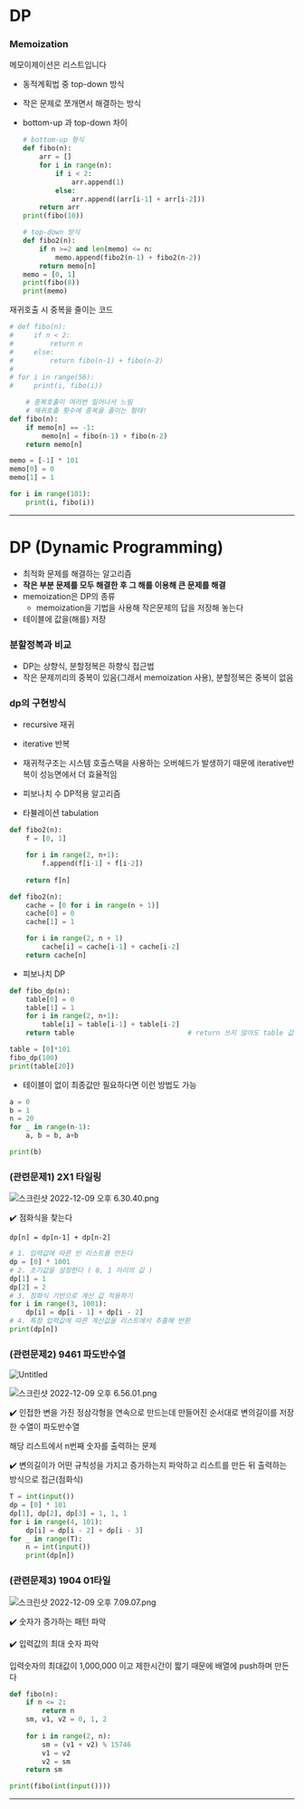 # DP

### Memoization

메모이제이션은 리스트입니다

- 동적계획법 중 top-down 방식
- 작은 문제로 쪼개면서 해결하는 방식
- bottom-up 과 top-down 차이
    
    ```python
    # bottom-up 형식 
    def fibo(n):
        arr = []
        for i in range(n):
            if i < 2:
                arr.append(1)
            else:
                arr.append((arr[i-1] + arr[i-2]))
        return arr
    print(fibo(10))
    
    # top-down 방식
    def fibo2(n):
        if n >=2 and len(memo) <= n:
            memo.append(fibo2(n-1) + fibo2(n-2))
        return memo[n]
    memo = [0, 1]
    print(fibo(8))
    print(memo)
    ```
    

재귀호출 시 중복을 줄이는 코드

```python
# def fibo(n):
#     if n < 2:
#         return n
#     else:
#         return fibo(n-1) + fibo(n-2)
#
# for i in range(56):
#     print(i, fibo(i))

    # 중복호출이 여러번 일어나서 느림
    # 재귀호출 횟수에 중복을 줄이는 형태!
def fibo(n):
    if memo[n] == -1:
        memo[n] = fibo(n-1) + fibo(n-2)
    return memo[n]

memo = [-1] * 101
memo[0] = 0
memo[1] = 1

for i in range(101):
    print(i, fibo(i))
```

---

# DP (Dynamic Programming)

- 최적화 문제를 해결하는 알고리즘
- **작은 부분 문제를 모두 해결한 후 그 해를 이용해 큰 문제를 해결**
- memoization은 DP의 종류
    - memoization을 기법을 사용해 작은문제의 답을 저장해 놓는다
- 테이블에 값을(해를) 저장

### 분할정복과 비교

- DP는 상향식, 분할정복은 하향식 접근법
- 작은 문제끼리의 중복이 있음(그래서 memoization 사용), 분할정복은 중복이 없음

### dp의 구현방식

- recursive 재귀
- iterative 반복
- 재귀적구조는 시스템 호출스택을 사용하는 오버헤드가 발생하기 때문에 iterative반복이 성능면에서 더 효율적임

- 피보나치 수 DP적용 알고리즘
- 타뷸레이션 tabulation

```python
def fibo2(n):
	f = [0, 1]

	for i in range(2, n+1):
		f.append(f[i-1] + f[i-2])
	
	return f[n]
```

```python
def fibo2(n):
	cache = [0 for i in range(n + 1)]
	cache[0] = 0
	cache[1] = 1

	for i in range(2, n + 1)
		cache[i] = cache[i-1] + cache[i-2]
	return cache[n]
```

- 피보나치 DP

```python
def fibo_dp(n):
    table[0] = 0
    table[1] = 1
    for i in range(2, n+1):
        table[i] = table[i-1] + table[i-2]
    return table                            # return 쓰지 않아도 table 값 바뀌어있지만 명시

table = [0]*101
fibo_dp(100)
print(table[20])

```

- 테이블이 없이 최종값만 필요하다면 이런 방법도 가능

```python
a = 0
b = 1
n = 20
for _ in range(n-1):
    a, b = b, a+b

print(b)
```

### (관련문제1) 2X1 타일링

![스크린샷 2022-12-09 오후 6.30.40.png](stack,%20%E1%84%8C%E1%85%A2%E1%84%80%E1%85%B1,%20dfs%20bc7e094a2eb74b58813bd5e5b1af3e3e/%25E1%2584%2589%25E1%2585%25B3%25E1%2584%258F%25E1%2585%25B3%25E1%2584%2585%25E1%2585%25B5%25E1%2586%25AB%25E1%2584%2589%25E1%2585%25A3%25E1%2586%25BA_2022-12-09_%25E1%2584%258B%25E1%2585%25A9%25E1%2584%2592%25E1%2585%25AE_6.30.40.png)

✔️ 점화식을 찾는다

`dp[n] = dp[n-1] + dp[n-2]`

```python
# 1. 입력값에 따른 빈 리스트를 만든다
dp = [0] * 1001
# 2. 초기값을 설정한다 ( 0, 1 자리의 값 )
dp[1] = 1
dp[2] = 2
# 3. 점화식 기반으로 계산 값 적용하기
for i in range(3, 1001):
	dp[i] = dp[i - 1] + dp[i - 2]
# 4. 특정 입력값에 따른 계산값을 리스트에서 추출해 반환
print(dp[n])
```

### (관련문제2) 9461 파도반수열

![Untitled](stack,%20%E1%84%8C%E1%85%A2%E1%84%80%E1%85%B1,%20dfs%20bc7e094a2eb74b58813bd5e5b1af3e3e/Untitled.png)

![스크린샷 2022-12-09 오후 6.56.01.png](stack,%20%E1%84%8C%E1%85%A2%E1%84%80%E1%85%B1,%20dfs%20bc7e094a2eb74b58813bd5e5b1af3e3e/%25E1%2584%2589%25E1%2585%25B3%25E1%2584%258F%25E1%2585%25B3%25E1%2584%2585%25E1%2585%25B5%25E1%2586%25AB%25E1%2584%2589%25E1%2585%25A3%25E1%2586%25BA_2022-12-09_%25E1%2584%258B%25E1%2585%25A9%25E1%2584%2592%25E1%2585%25AE_6.56.01.png)

✔️ 인접한 변을 가진 정삼각형을 연속으로 만드는데 만들어진 순서대로 변의길이를 저장한 수열이 파도반수열

해당 리스트에서 n번째 숫자를 출력하는 문제

✔️ 변의길이가 어떤 규칙성을 가지고 증가하는지 파악하고 리스트를 만든 뒤 출력하는 방식으로 접근(점화식)

```python
T = int(input())
dp = [0] * 101
dp[1], dp[2], dp[3] = 1, 1, 1
for i in range(4, 101):
    dp[i] = dp[i - 2] + dp[i - 3]
for _ in range(T):
    n = int(input())
    print(dp[n])
```

### (관련문제3) 1904 01타일

![스크린샷 2022-12-09 오후 7.09.07.png](stack,%20%E1%84%8C%E1%85%A2%E1%84%80%E1%85%B1,%20dfs%20bc7e094a2eb74b58813bd5e5b1af3e3e/%25E1%2584%2589%25E1%2585%25B3%25E1%2584%258F%25E1%2585%25B3%25E1%2584%2585%25E1%2585%25B5%25E1%2586%25AB%25E1%2584%2589%25E1%2585%25A3%25E1%2586%25BA_2022-12-09_%25E1%2584%258B%25E1%2585%25A9%25E1%2584%2592%25E1%2585%25AE_7.09.07.png)

✔️ 숫자가 증가하는 패턴 파악

✔️ 입력값의 최대 숫자 파악

입력숫자의 최대값이 1,000,000 이고 제한시간이 짧기 때문에 배열에 push하며 만든다

```python
def fibo(n):
	if n <= 2:
		return n
	sm, v1, v2 = 0, 1, 2
	
	for i in range(2, n):
		sm = (v1 + v2) % 15746
		v1 = v2
		v2 = sm
	return sm

print(fibo(int(input())))
```

---